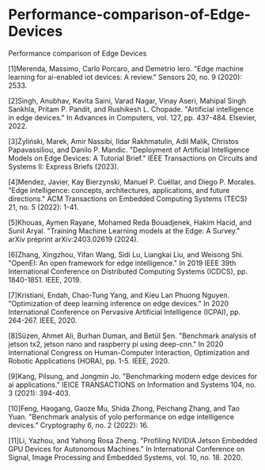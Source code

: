 # Performance-comparison-of-Edge-Devices
Performance comparison of Edge Devices

[1]Merenda, Massimo, Carlo Porcaro, and Demetrio Iero. "Edge machine learning for ai-enabled iot devices: A review." Sensors 20, no. 9 (2020): 2533.

[2]Singh, Anubhav, Kavita Saini, Varad Nagar, Vinay Aseri, Mahipal Singh Sankhla, Pritam P. Pandit, and Rushikesh L. Chopade. "Artificial intelligence in edge devices." In Advances in Computers, vol. 127, pp. 437-484. Elsevier, 2022.

[3]Żyliński, Marek, Amir Nassibi, Ildar Rakhmatulin, Adil Malik, Christos Papavassiliou, and Danilo P. Mandic. "Deployment of Artificial Intelligence Models on Edge Devices: A Tutorial Brief." IEEE Transactions on Circuits and Systems II: Express Briefs (2023).

[4]Mendez, Javier, Kay Bierzynski, Manuel P. Cuéllar, and Diego P. Morales. "Edge intelligence: concepts, architectures, applications, and future directions." ACM Transactions on Embedded Computing Systems (TECS) 21, no. 5 (2022): 1-41.

[5]Khouas, Aymen Rayane, Mohamed Reda Bouadjenek, Hakim Hacid, and Sunil Aryal. "Training Machine Learning models at the Edge: A Survey." arXiv preprint arXiv:2403.02619 (2024).

[6]Zhang, Xingzhou, Yifan Wang, Sidi Lu, Liangkai Liu, and Weisong Shi. "OpenEI: An open framework for edge intelligence." In 2019 IEEE 39th International Conference on Distributed Computing Systems (ICDCS), pp. 1840-1851. IEEE, 2019.

[7]Kristiani, Endah, Chao-Tung Yang, and Kieu Lan Phuong Nguyen. "Optimization of deep learning inference on edge devices." In 2020 International Conference on Pervasive Artificial Intelligence (ICPAI), pp. 264-267. IEEE, 2020.

[8]Süzen, Ahmet Ali, Burhan Duman, and Betül Şen. "Benchmark analysis of jetson tx2, jetson nano and raspberry pi using deep-cnn." In 2020 International Congress on Human-Computer Interaction, Optimization and Robotic Applications (HORA), pp. 1-5. IEEE, 2020.

[9]Kang, Pilsung, and Jongmin Jo. "Benchmarking modern edge devices for ai applications." IEICE TRANSACTIONS on Information and Systems 104, no. 3 (2021): 394-403.

[10]Feng, Haogang, Gaoze Mu, Shida Zhong, Peichang Zhang, and Tao Yuan. "Benchmark analysis of yolo performance on edge intelligence devices." Cryptography 6, no. 2 (2022): 16.

[11]Li, Yazhou, and Yahong Rosa Zheng. "Profiling NVIDIA Jetson Embedded GPU Devices for Autonomous Machines." In International Conference on Signal, Image Processing and Embedded Systems, vol. 10, no. 18. 2020.
